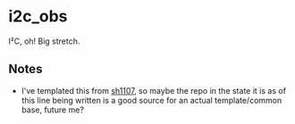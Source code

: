 # i2c_obs

I²C, oh! Big stretch.

## Notes

* I've templated this from [sh1107](https://github.com/charlottia/sh1107), so
  maybe the repo in the state it is as of this line being written is a good
  source for an actual template/common base, future me?
